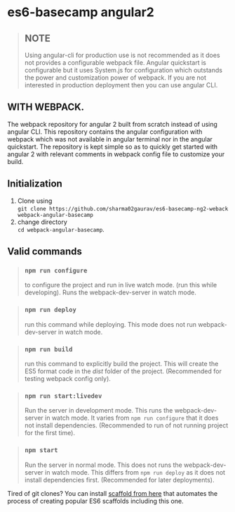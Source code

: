 # es6-basecamp angular2
> ## NOTE<br/>
> Using angular-cli for production use is not recommended as it does not provides a configurable webpack file. Angular quickstart is configurable but it uses System.js for configuration which outstands the power and customization power of webpack. If you are not interested in production deployment then you can use angular CLI.
## WITH WEBPACK.
The webpack repository for angular 2 built from scratch instead of using angular CLI. This repository contains the angular configuration with webpack which was not available in angular terminal nor in the angular quickstart. The repository is kept simple so as to quickly get started with angular 2 with relevant comments in webpack config file to customize your build.

## Initialization
1. Clone using <br/>
`git clone https://github.com/sharma02gaurav/es6-basecamp-ng2-weback webpack-angular-basecamp`
2. change directory <br/>`cd webpack-angular-basecamp`.


## Valid commands
> ### `npm run configure`
> to configure the project and run in live watch mode. (run this while developing). Runs the webpack-dev-server in watch mode.

> ### `npm run deploy`
> run this command while deploying. This mode does not run webpack-dev-server in watch mode.

> ### `npm run build`
> run this command to explicitly build the project. This will create the ES5 format code in the <i>dist</i> folder of the project.
(Recommended for testing webpack config only).

> ### `npm run start:livedev`
> Run the server in development mode. This runs the webpack-dev-server in watch mode. It varies from `npm run configure` that it does not install dependencies. (Recommended to run of not running project for the first time).

> ### `npm start`
> Run the server in normal mode. This does not runs the webpack-dev-server in watch mode. This differs from `npm run deploy` as it does not install dependencies first. (Recommended for later deployments).

Tired of git clones? You can install [scaffold from here](https://www.npmjs.com/package/es6-scaffolder) that automates the process of creating popular ES6 scaffolds including this one.
